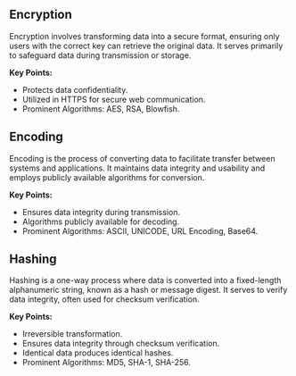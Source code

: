 ## Encryption

Encryption involves transforming data into a secure format, ensuring only users with the correct key can retrieve the original data. It serves primarily to safeguard data during transmission or storage.

**Key Points:**
- Protects data confidentiality.
- Utilized in HTTPS for secure web communication.
- Prominent Algorithms: AES, RSA, Blowfish.

## Encoding

Encoding is the process of converting data to facilitate transfer between systems and applications. It maintains data integrity and usability and employs publicly available algorithms for conversion.

**Key Points:**
- Ensures data integrity during transmission.
- Algorithms publicly available for decoding.
- Prominent Algorithms: ASCII, UNICODE, URL Encoding, Base64.

## Hashing

Hashing is a one-way process where data is converted into a fixed-length alphanumeric string, known as a hash or message digest. It serves to verify data integrity, often used for checksum verification.

**Key Points:**
- Irreversible transformation.
- Ensures data integrity through checksum verification.
- Identical data produces identical hashes.
- Prominent Algorithms: MD5, SHA-1, SHA-256.
